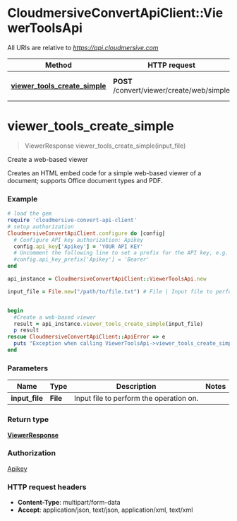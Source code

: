 # CloudmersiveConvertApiClient::ViewerToolsApi

All URIs are relative to *https://api.cloudmersive.com*

Method | HTTP request | Description
------------- | ------------- | -------------
[**viewer_tools_create_simple**](ViewerToolsApi.md#viewer_tools_create_simple) | **POST** /convert/viewer/create/web/simple | Create a web-based viewer


# **viewer_tools_create_simple**
> ViewerResponse viewer_tools_create_simple(input_file)

Create a web-based viewer

Creates an HTML embed code for a simple web-based viewer of a document; supports Office document types and PDF.

### Example
```ruby
# load the gem
require 'cloudmersive-convert-api-client'
# setup authorization
CloudmersiveConvertApiClient.configure do |config|
  # Configure API key authorization: Apikey
  config.api_key['Apikey'] = 'YOUR API KEY'
  # Uncomment the following line to set a prefix for the API key, e.g. 'Bearer' (defaults to nil)
  #config.api_key_prefix['Apikey'] = 'Bearer'
end

api_instance = CloudmersiveConvertApiClient::ViewerToolsApi.new

input_file = File.new("/path/to/file.txt") # File | Input file to perform the operation on.


begin
  #Create a web-based viewer
  result = api_instance.viewer_tools_create_simple(input_file)
  p result
rescue CloudmersiveConvertApiClient::ApiError => e
  puts "Exception when calling ViewerToolsApi->viewer_tools_create_simple: #{e}"
end
```

### Parameters

Name | Type | Description  | Notes
------------- | ------------- | ------------- | -------------
 **input_file** | **File**| Input file to perform the operation on. | 

### Return type

[**ViewerResponse**](ViewerResponse.md)

### Authorization

[Apikey](../README.md#Apikey)

### HTTP request headers

 - **Content-Type**: multipart/form-data
 - **Accept**: application/json, text/json, application/xml, text/xml



